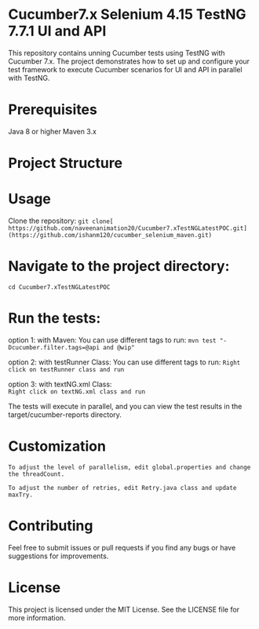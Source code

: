 # Cucumber7.x Selenium 4.15 TestNG 7.7.1 UI and API

This repository contains unning Cucumber tests using TestNG with Cucumber 7.x. The project demonstrates how to set up and configure your test framework to execute Cucumber scenarios for UI and API in parallel with TestNG.

# Prerequisites
Java 8 or higher
Maven 3.x

# Project Structure




# Usage
Clone the repository:
``` git clone[ https://github.com/naveenanimation20/Cucumber7.xTestNGLatestPOC.git](https://github.com/ishanm120/cucumber_selenium_maven.git) ```


# Navigate to the project directory:
``` cd Cucumber7.xTestNGLatestPOC ```

# Run the tests:
  option 1:  with Maven: You can use different tags to run:
``` mvn test "-Dcucumber.filter.tags=@api and @wip" ```

 option 2: with testRunner Class: You can use different tags to run: 
``` Right click on testRunner class and run ```

 option 3: with textNG.xml Class:  
``` Right click on textNG.xml class and run ```


The tests will execute in parallel, and you can view the test results in the target/cucumber-reports directory.

# Customization
``` To adjust the level of parallelism, edit global.properties and change the threadCount. ```

``` To adjust the number of retries, edit Retry.java class and update  maxTry. ```

# Contributing
Feel free to submit issues or pull requests if you find any bugs or have suggestions for improvements.

# License
This project is licensed under the MIT License. See the LICENSE file for more information.
